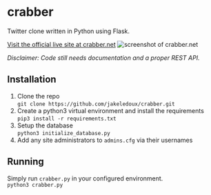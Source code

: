 # crabber
Twitter clone written in Python using Flask.

[Visit the official live site at crabber.net](https://crabber.net/)
![screenshot of crabber.net](https://i.imgur.com/8PvtcVF.png)

*Disclaimer: Code still needs documentation and a proper REST API.*

## Installation
1. Clone the repo  
`git clone https://github.com/jakeledoux/crabber.git`
2. Create a python3 virtual environment and install the requirements  
`pip3 install -r requirements.txt`
3. Setup the database  
`python3 initialize_database.py`
4. Add any site administrators to `admins.cfg` via their usernames

## Running
Simply run `crabber.py` in your configured environment.  
`python3 crabber.py`
